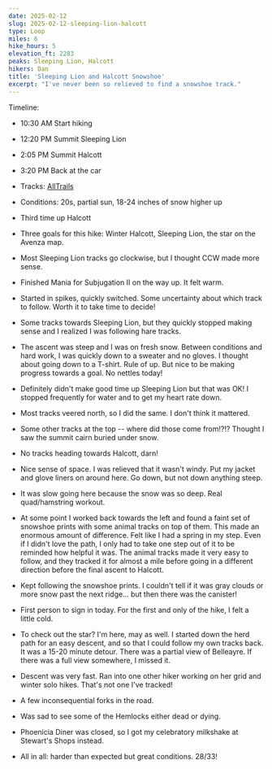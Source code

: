 ```yaml
---
date: 2025-02-12
slug: 2025-02-12-sleeping-lion-halcott
type: Loop
miles: 6
hike_hours: 5
elevation_ft: 2283
peaks: Sleeping Lion, Halcott
hikers: Dan
title: 'Sleeping Lion and Halcott Snowshoe'
excerpt: "I've never been so relieved to find a snowshoe track."
---
```


Timeline:

- 10:30 AM Start hiking
- 12:20 PM Summit Sleeping Lion
- 2:05 PM Summit Halcott
- 3:20 PM Back at the car

- Tracks: [AllTrails]
- Conditions: 20s, partial sun, 18-24 inches of snow higher up

- Third time up Halcott
- Three goals for this hike: Winter Halcott, Sleeping Lion, the star on the Avenza map.
- Most Sleeping Lion tracks go clockwise, but I thought CCW made more sense.
- Finished Mania for Subjugation II on the way up. It felt warm.
- Started in spikes, quickly switched. Some uncertainty about which track to follow. Worth it to take time to decide!
- Some tracks towards Sleeping Lion, but they quickly stopped making sense and I realized I was following hare tracks.
- The ascent was steep and I was on fresh snow. Between conditions and hard work, I was quickly down to a sweater and no gloves. I thought about going down to a T-shirt. Rule of up. But nice to be making progress towards a goal. No nettles today!
- Definitely didn't make good time up Sleeping Lion but that was OK! I stopped frequently for water and to get my heart rate down.
- Most tracks veered north, so I did the same. I don't think it mattered.
- Some other tracks at the top -- where did those come from!?!? Thought I saw the summit cairn buried under snow.
- No tracks heading towards Halcott, darn!
- Nice sense of space. I was relieved that it wasn't windy. Put my jacket and glove liners on around here. Go down, but not down anything steep.
- It was slow going here because the snow was so deep. Real quad/hamstring workout.
- At some point I worked back towards the left and found a faint set of snowshoe prints with some animal tracks on top of them. This made an enormous amount of difference. Felt like I had a spring in my step. Even if I didn't love the path, I only had to take one step out of it to be reminded how helpful it was. The animal tracks made it very easy to follow, and they tracked it for almost a mile before going in a different direction before the final ascent to Halcott.
- Kept following the snowshoe prints. I couldn't tell if it was gray clouds or more snow past the next ridge… but then there was the canister!
- First person to sign in today. For the first and only of the hike, I felt a little cold.
- To check out the star? I'm here, may as well. I started down the herd path for an easy descent, and so that I could follow my own tracks back. It was a 15-20 minute detour. There was a partial view of Belleayre. If there was a full view somewhere, I missed it.
- Descent was very fast. Ran into one other hiker working on her grid and winter solo hikes. That's not one I've tracked!
- A few inconsequential forks in the road.
- Was sad to see some of the Hemlocks either dead or dying.
- Phoenicia Diner was closed, so I got my celebratory milkshake at Stewart's Shops instead.
- All in all: harder than expected but great conditions. 28/33!

[AllTrails]: https://www.alltrails.com/explore/recording/afternoon-hike-1e8eec0-695
